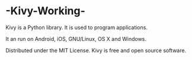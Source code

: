 # -Kivy-Working-
Kivy is a Python library. It is used to program applications. 

It an run on Android, iOS, GNU/Linux, OS X and Windows. 

Distributed under the MIT License. Kivy is free and open source software.


